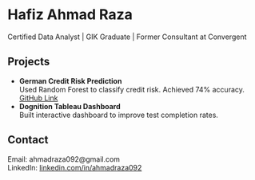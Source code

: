 <h1>Hafiz Ahmad Raza</h1>
<p>Certified Data Analyst | GIK Graduate | Former Consultant at Convergent</p>

<h2>Projects</h2>
<ul>
  <li>
    <strong>German Credit Risk Prediction</strong><br>
    Used Random Forest to classify credit risk. Achieved 74% accuracy.
    <a href="https://github.com/ahmadraza092/german-credit-risk">GitHub Link</a>
  </li>
  <li>
    <strong>Dognition Tableau Dashboard</strong><br>
    Built interactive dashboard to improve test completion rates.
  </li>
</ul>

<h2>Contact</h2>
<p>Email: ahmadraza092@gmail.com<br>
LinkedIn: <a href="https://www.linkedin.com/in/ahmadraza092/">linkedin.com/in/ahmadraza092</a></p>

